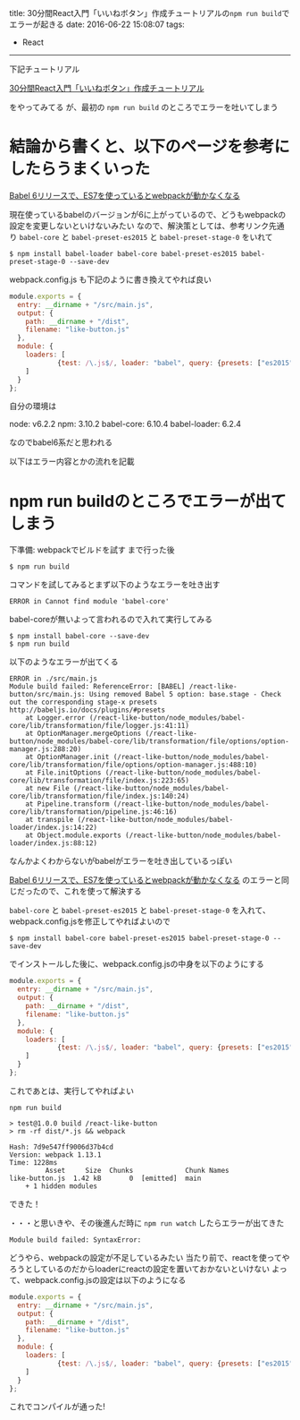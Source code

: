 title: 30分間React入門「いいねボタン」作成チュートリアルの`npm run build`でエラーが起きる
date: 2016-06-22 15:08:07
tags:
- React
---


下記チュートリアル

[30分間React入門「いいねボタン」作成チュートリアル](http://c16e.com/1510161700/)

をやってみてる
が、最初の `npm run build` のところでエラーを吐いてしまう

# 結論から書くと、以下のページを参考にしたらうまくいった

[Babel 6リリースで、ES7を使っているとwebpackが動かなくなる](http://qiita.com/suin/items/00f6dc9e910eaeb6476d)

現在使っているbabelのバージョンが6に上がっているので、どうもwebpackの設定を変更しないといけないみたい
なので、解決策としては、参考リンク先通り `babel-core` と `babel-preset-es2015` と `babel-preset-stage-0` をいれて

```
$ npm install babel-loader babel-core babel-preset-es2015 babel-preset-stage-0 --save-dev
```

webpack.config.js も下記のように書き換えてやれば良い

```js webpack.config.js
module.exports = {
  entry: __dirname + "/src/main.js",
  output: {
    path: __dirname + "/dist",
    filename: "like-button.js"
  },
  module: {
    loaders: [
			{test: /\.js$/, loader: "babel", query: {presets: ["es2015", "stage-0", "react"]}}
    ]
  }
};
```

<!-- more -->

自分の環境は

node: v6.2.2
npm: 3.10.2
babel-core: 6.10.4
babel-loader: 6.2.4

なのでbabel6系だと思われる



以下はエラー内容とかの流れを記載

# npm run buildのところでエラーが出てしまう

下準備: webpackでビルドを試す
まで行った後

```
$ npm run build
```

コマンドを試してみるとまず以下のようなエラーを吐き出す

```
ERROR in Cannot find module 'babel-core'
```

babel-coreが無いよって言われるので入れて実行してみる

```
$ npm install babel-core --save-dev
$ npm run build
```

以下のようなエラーが出てくる

```
ERROR in ./src/main.js
Module build failed: ReferenceError: [BABEL] /react-like-button/src/main.js: Using removed Babel 5 option: base.stage - Check out the corresponding stage-x presets http://babeljs.io/docs/plugins/#presets
    at Logger.error (/react-like-button/node_modules/babel-core/lib/transformation/file/logger.js:41:11)
    at OptionManager.mergeOptions (/react-like-button/node_modules/babel-core/lib/transformation/file/options/option-manager.js:288:20)
    at OptionManager.init (/react-like-button/node_modules/babel-core/lib/transformation/file/options/option-manager.js:488:10)
    at File.initOptions (/react-like-button/node_modules/babel-core/lib/transformation/file/index.js:223:65)
    at new File (/react-like-button/node_modules/babel-core/lib/transformation/file/index.js:140:24)
    at Pipeline.transform (/react-like-button/node_modules/babel-core/lib/transformation/pipeline.js:46:16)
    at transpile (/react-like-button/node_modules/babel-loader/index.js:14:22)
    at Object.module.exports (/react-like-button/node_modules/babel-loader/index.js:88:12)
```

なんかよくわからないがbabelがエラーを吐き出しているっぽい

[Babel 6リリースで、ES7を使っているとwebpackが動かなくなる](http://qiita.com/suin/items/00f6dc9e910eaeb6476d)
のエラーと同じだったので、これを使って解決する

`babel-core` と `babel-preset-es2015` と `babel-preset-stage-0` を入れて、webpack.config.jsを修正してやればよいので

```
$ npm install babel-core babel-preset-es2015 babel-preset-stage-0 --save-dev
```

でインストールした後に、webpack.config.jsの中身を以下のようにする

```js webpack.config.js
module.exports = {
  entry: __dirname + "/src/main.js",
  output: {
    path: __dirname + "/dist",
    filename: "like-button.js"
  },
  module: {
    loaders: [
			{test: /\.js$/, loader: "babel", query: {presets: ["es2015", "stage-0"]}}
    ]
  }
};
```


これであとは、実行してやればよい
```
npm run build

> test@1.0.0 build /react-like-button
> rm -rf dist/*.js && webpack

Hash: 7d9e547ff9006d37b4cd
Version: webpack 1.13.1
Time: 1228ms
         Asset     Size  Chunks             Chunk Names
like-button.js  1.42 kB       0  [emitted]  main
    + 1 hidden modules
```

できた！


・・・と思いきや、その後進んだ時に `npm run watch` したらエラーが出てきた

```
Module build failed: SyntaxError: 
```


どうやら、webpackの設定が不足しているみたい
当たり前で、reactを使ってやろうとしているのだからloaderにreactの設定を置いておかないといけない
よって、webpack.config.jsの設定は以下のようになる


```js webpack.config.js
module.exports = {
  entry: __dirname + "/src/main.js",
  output: {
    path: __dirname + "/dist",
    filename: "like-button.js"
  },
  module: {
    loaders: [
			{test: /\.js$/, loader: "babel", query: {presets: ["es2015", "stage-0"]}}
    ]
  }
};
```


これでコンパイルが通った!


